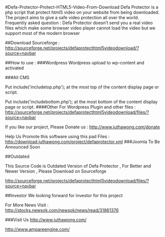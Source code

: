 #Defa-Protector-Protect-HTML5-Video-From-Download
Defa Protector is a php script that protect html5 video on your website from being downloaded. The project aims to give a safe video protection all over the world. Frequently asked question : Defa Protector doesn’t send you a real video files which make some browser video player cannot load the video but we support most of the modern browser

##Download
Sourceforge : http://sourceforge.net/projects/defaprotecthtml5videodownload/?source=navbar

##How to use :
###Wordpress
Wordpress upload to wp-content and activated

###All CMS

Put include('includetop.php'); at the most top of the content display page or script.

Put include('includebottom.php'); at the most bottom of the content display page or script.
####Other
For Wordpress Plugin and other files : http://sourceforge.net/projects/defaprotecthtml5videodownload/files/?source=navbar

If you like our project, Please Donate us : http://www.juthawong.com/donate

Help Us Promote this software using this pad Files : http://download.juthawong.com/project/defaprotector.xml
###Joomla
To Be Announced Soon

##Outdated

This Source Code is Outdated Version of Defa Protector , For Better and Newer Version , Please Download on Sourceforge

http://sourceforge.net/projects/defaprotecthtml5videodownload/files/?source=navbar

##Investor
We looking forward for investor for this project

For More News Visit : http://stocks.newsok.com/newsok/news/read/31861376

###Visit Us
http://www.juthawong.com/



http://www.ampareengine.com/
